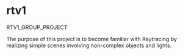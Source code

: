# rtv1
RTV1_GROUP_PROJECT

The purpose of this project is to become familiar with Raytracing by realizing
simple scenes involving non-complex objects and lights.
